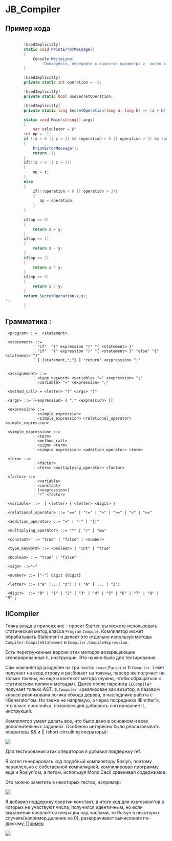 # JB_Compiler


## Пример кода


```csharp

        [UsedImplicitly]
        static void PrintErrorMessage()
        {
            Console.WriteLine(
                "Пожалуйста, передайте в качестве параметра z  число от 0 до 3, или заполните поле \"operation\"");
        }

        [UsedImplicitly]
        private static int operation = -1;

        [UsedImplicitly]
        private static bool useSecretOperation;

        [UsedImplicitly]
        private static long SecretOperation(long a, long b) => (a + b) << 1;

        static void Main(string[] args)
        {
            var calculator = @"
        int op = -1;
        if ((z < 0 || z > 3) && (operation < 0 || operation > 3) && !useSecretOperation)
        {
            PrintErrorMessage();
            return -1;
        }
        if(!(z < 0 || z > 3))
        { 
            op = z;
        }
        else
        {
            if(!(operation < 0 || operation > 3))
            {
               op = operation;
            }
        }
        
        if(op == 0) 
        {
            return x + y;
        }
        if(op == 1)
        {
            return x - y;
        }
        if(op == 2) 
        {
            return x * y;
        }
        if(op == 3)
        {
            return x / y;
        }
        return SecretOperation(x,y);
";
        }
```



## Грамматика :

```
 <program> ::=  <statement>

 <statement> ::= 
            | "if"  "(" expression ")" "{ <statement> }"
            | "if"  "(" expression ")" "{ <statement> }" "else" "{" <statement> "}"
            | [ {statement,";"} ] "return" <expression> ";"


 <assignement> ::=
            | <type_keyword> <variable> "=" <expression> ";"
            | <variable> "=" <expression> ";"

 <method_call> = <letter> "(" <args> ")" 

 <args> ::= [<expression> { "," <expression> }]

 <expression> ::= 
            | <simple_expression> 
            | <simple_expression> <relational_operator> <simple_expression>
 
 <simple_expression> ::= 
            | <term> 
            | <method_call>
            | <sign> <term>
            | <simple expression> <addition_operator> <term>

 <term> ::= 
            | <factor> 
            | <term> <multiplying_operator> <factor>
 
 <factor> ::=  
            | <variable> 
            | <constant> 
            | (<expression>) 
            | "!" <factor>

 <variable> ::=  | <letter> { <letter> <digit> }

 <relational_operator> ::= "==" | "!=" | ">" | ">=" | "<" | "<=" 

 <addition_operator> ::= "+" | "-" | "||"

 <multiplying_operator> ::= "*" | "/" | "&&"
 
 <constant> ::= "true" | "false" | <number>

 <type_keyword> ::= <boolean> | "int" | "true"

 <boolean> ::= "true" | "false"

 <sign> ::="-"

 <number> ::= ["-"] digit {digit}

 <letter> ::= ("a" |...| "z") | ( "A" | ... | "Z") 

 <digit>  ::= "0" | "1" | "2" | "3" | "4" | "5" | "6" | "7" | "8" | "9" ;

```



## IlCompiler

Точка входа в приложение - проект Starter, вы можете использовать статический метод класса ```Program``` ```Compile```. 
Компилятор может обрабатывать Statement и делает это отдельно используя методы ```Compiler.CompileStatement``` и ```Compiler.CompileExpression```.


Есть перегруженные версии этих методов возвращающие сгенерированные IL инструкции. Это нужно было для тестирования.


Сам компилятор разделен на три части: ```Lexer```,```Parser``` и ```ILCompiler```. Lexer получает на вход строку и разбивает на токены, парсер же получает не только токены, но еще и контекст метода (нужно, чтобы обращаться к статическим полям и методам). Далее после парсинга ```ILCompiler``` получает только AST. ```ILCompiler'a```реализован как визитор, в базовом классе реализована логика обхода дерева, в наследнике работа с IlGenerator'ом. Но также не напрямую, а через посредника IlEmitter'a, это класс прослойка, позволяющий добавлять логгирование IL инструкций. 



Компилятор умеет делать все, что было дано в основном и всех дополнительных заданиях. Особенно интересно было реализовывать операторы && и ||  (short-circuiting операторы):



![](https://habrastorage.org/webt/zi/2b/xq/zi2bxqx46lkimcuvg_nw6ovbwsg.png)



Для тестирования этих операторов я добавил поддержку ref.


Я хотел генерировать код подобный компилятору Roslyn, поэтому параллельно с собственной компиляцией, компилировал программу еще и Roslyn'ом, а потом, используя Mono.Cecil сравнивал содержимое. 


Это можно заметить в некоторых тестах, например:


![](https://habrastorage.org/webt/hf/ip/zj/hfipzj3ghfhocwcm9x89mh78bxm.png)


Я добавил поддержку свертки констант, в итоге код для expression'ов в которых не участвуют числа, получился идентичным, но если выражении появляется операция над числами, то Rolsyn в некоторых случаях(например,деление на 0), разворачивает вычисления по-другому, [Пример](https://sharplab.io/#v2:EYLgxg9gTgpgtADwGwBYA+ABATARgLABQGAzAATakDCpA3oaQ6QA5QCWAbgIYAuMprAO26lgpALykcAbnqMSpADYQBAc1IBZABQBKWrMYGMAdkkB6YACoADDIIGAvoXtA===)


![](https://habrastorage.org/webt/cr/jy/a-/crjya-vwazvnb1nm01dgnn-syss.png)


